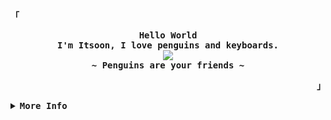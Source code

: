 <div align="justify">
<p align="left"><strong>「</strong></p>
  <p align="center">
    <samp>
      <b>
        Hello World
      <br>
        I'm Itsoon, I love penguins and keyboards.
      </b>
      <br>
        <image src="https://readme-typing-svg.herokuapp.com?font=ui-monospace&size=16&color=8E67C9&center=true&width=410&height=45&lines=I+use+Arch+Btw.">
      <br>
      <b>
        ~ Penguins are your friends ~
      </b>
    </samp>
  </p>
<p align="right"><strong>」</strong></p>

<details>
<summary><samp><b>More Info</b></samp></summary>
  <br>
<div align="center">
  <table>
    <td>
  <div align="center"><img src="https://komarev.com/ghpvc/?username=Itsoon-xyz&label=Profile+Views&color=8300FF&style=for-the-badge&abbreviated=true" alt="profile views" /></div>
  <h2></h2><br>
  <div align="center">
  <img height="150px" src="https://github-readme-stats-git-masterrstaa-rickstaa.vercel.app/api?username=Itsoon-xyz&show_icons=true&bg_color=000000&title_color=8300FF&hide_border=true&border_radius=12&icon_color=8300FF&text_color=bdbdbd&text_bold=true" alt="Itsoon Github Stats" />
  <img height="150px" src="https://github-readme-stats-git-masterrstaa-rickstaa.vercel.app/api/top-langs?username=Itsoon-xyz&show_icons=true&bg_color=000000&title_color=8300FF&hide_border=true&border_radius=12&icon_color=8300FF&text_color=bdbdbd&text_bold=true&layout=compact" />
  
  </div>
    </td>
  </table>
</div>
</details>
